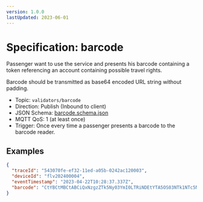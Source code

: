 ```yaml
---
version: 1.0.0
lastUpdated: 2023-06-01
---
```


# Specification: barcode

Passenger want to use the service and presents his barcode containing a token
referencing an account containing possible travel rights.

Barcode should be transmitted as base64 encoded URL string without padding.

- Topic: `validators/barcode`
- Direction: Publish (Inbound to client)
- JSON Schema: [barcode.schema.json](./barcode.schema.json.json)
- MQTT QoS: 1 (at least once)
- Trigger: Once every time a passenger presents a barcode to the barcode reader.

## Examples

```json
{
  "traceId": "543070fe-ef32-11ed-a05b-0242ac120003",
  "deviceId": "flv202400004",
  "eventTimestamp": "2023-04-22T10:28:37.337Z",
  "barcode": "CtYBCtMBCtABCiQxNzgzZTk5Ny03YmI0LTRiNDEtYTA5OS03NTk1NTc5Nzg5YWISCwil2JygBhDg15R3GpcBCgQFAwoOEgkIAhIFMS4xLjcSHwgBEhtuby52b3QudHJhdmVsYXNzaXN0YW50LmRlbW8SCwgJEgcyLjE1Ni4xEg0IDBIJMjYwMjE1NjAxEgsIBRIHc2Ftc3VuZxIMCAYSCFNNLUc5ODZCEhQIBxIQYjg2NGMxMWM5OTczNTg3MhIGCAQSAjEzEgYIAxICMzMSBggIEgIyOSIBBBJsCkcwRQIgRkQ0on4VH6WlqnFQa9dQLtfTPanPty4iGg8UALS2mrMCIQD7sajo4AVpurnCcEGbrkFBU7q4dxugiiQtqFijsty85hoBTiIPU0hBMjU2d2l0aEVDRFNBKgsIpdicoAYQ4NeUdzAB"
}
```
